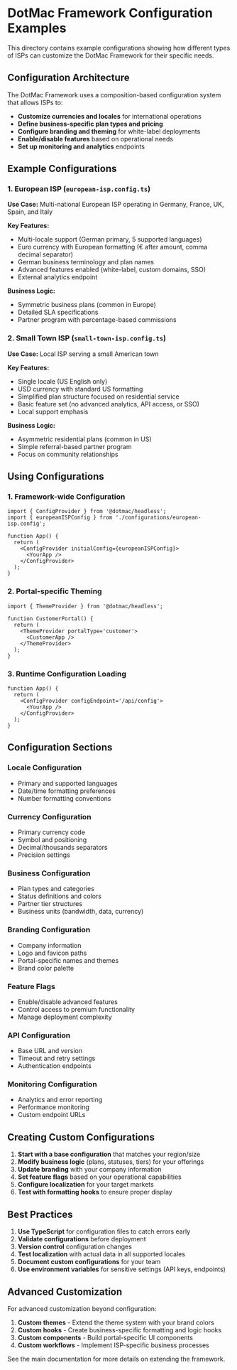 # DotMac Framework Configuration Examples

This directory contains example configurations showing how different types of
ISPs can customize the DotMac Framework for their specific needs.

## Configuration Architecture

The DotMac Framework uses a composition-based configuration system that allows
ISPs to:

- **Customize currencies and locales** for international operations
- **Define business-specific plan types and pricing**
- **Configure branding and theming** for white-label deployments
- **Enable/disable features** based on operational needs
- **Set up monitoring and analytics** endpoints

## Example Configurations

### 1. European ISP (`european-isp.config.ts`)

**Use Case:** Multi-national European ISP operating in Germany, France, UK,
Spain, and Italy

**Key Features:**

- Multi-locale support (German primary, 5 supported languages)
- Euro currency with European formatting (€ after amount, comma decimal
  separator)
- German business terminology and plan names
- Advanced features enabled (white-label, custom domains, SSO)
- External analytics endpoint

**Business Logic:**

- Symmetric business plans (common in Europe)
- Detailed SLA specifications
- Partner program with percentage-based commissions

### 2. Small Town ISP (`small-town-isp.config.ts`)

**Use Case:** Local ISP serving a small American town

**Key Features:**

- Single locale (US English only)
- USD currency with standard US formatting
- Simplified plan structure focused on residential service
- Basic feature set (no advanced analytics, API access, or SSO)
- Local support emphasis

**Business Logic:**

- Asymmetric residential plans (common in US)
- Simple referral-based partner program
- Focus on community relationships

## Using Configurations

### 1. Framework-wide Configuration

```tsx
import { ConfigProvider } from '@dotmac/headless';
import { europeanISPConfig } from './configurations/european-isp.config';

function App() {
  return (
    <ConfigProvider initialConfig={europeanISPConfig}>
      <YourApp />
    </ConfigProvider>
  );
}
```

### 2. Portal-specific Theming

```tsx
import { ThemeProvider } from '@dotmac/headless';

function CustomerPortal() {
  return (
    <ThemeProvider portalType='customer'>
      <CustomerApp />
    </ThemeProvider>
  );
}
```

### 3. Runtime Configuration Loading

```tsx
function App() {
  return (
    <ConfigProvider configEndpoint='/api/config'>
      <YourApp />
    </ConfigProvider>
  );
}
```

## Configuration Sections

### Locale Configuration

- Primary and supported languages
- Date/time formatting preferences
- Number formatting conventions

### Currency Configuration

- Primary currency code
- Symbol and positioning
- Decimal/thousands separators
- Precision settings

### Business Configuration

- Plan types and categories
- Status definitions and colors
- Partner tier structures
- Business units (bandwidth, data, currency)

### Branding Configuration

- Company information
- Logo and favicon paths
- Portal-specific names and themes
- Brand color palette

### Feature Flags

- Enable/disable advanced features
- Control access to premium functionality
- Manage deployment complexity

### API Configuration

- Base URL and version
- Timeout and retry settings
- Authentication endpoints

### Monitoring Configuration

- Analytics and error reporting
- Performance monitoring
- Custom endpoint URLs

## Creating Custom Configurations

1. **Start with a base configuration** that matches your region/size
2. **Modify business logic** (plans, statuses, tiers) for your offerings
3. **Update branding** with your company information
4. **Set feature flags** based on your operational capabilities
5. **Configure localization** for your target markets
6. **Test with formatting hooks** to ensure proper display

## Best Practices

1. **Use TypeScript** for configuration files to catch errors early
2. **Validate configurations** before deployment
3. **Version control** configuration changes
4. **Test localization** with actual data in all supported locales
5. **Document custom configurations** for your team
6. **Use environment variables** for sensitive settings (API keys, endpoints)

## Advanced Customization

For advanced customization beyond configuration:

1. **Custom themes** - Extend the theme system with your brand colors
2. **Custom hooks** - Create business-specific formatting and logic hooks
3. **Custom components** - Build portal-specific UI components
4. **Custom workflows** - Implement ISP-specific business processes

See the main documentation for more details on extending the framework.
